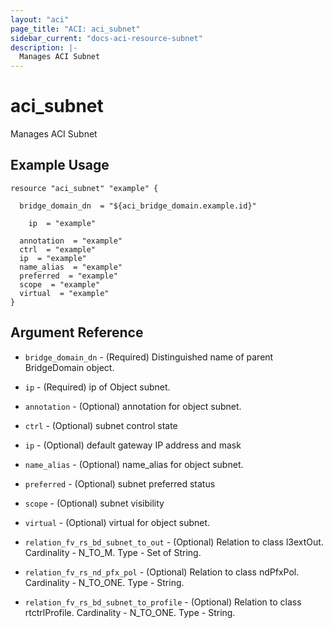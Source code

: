 ```yaml
---
layout: "aci"
page_title: "ACI: aci_subnet"
sidebar_current: "docs-aci-resource-subnet"
description: |-
  Manages ACI Subnet
---
```


# aci_subnet #
Manages ACI Subnet

## Example Usage ##

```hcl
resource "aci_subnet" "example" {

  bridge_domain_dn  = "${aci_bridge_domain.example.id}"

    ip  = "example"

  annotation  = "example"
  ctrl  = "example"
  ip  = "example"
  name_alias  = "example"
  preferred  = "example"
  scope  = "example"
  virtual  = "example"
}
```
## Argument Reference ##
* `bridge_domain_dn` - (Required) Distinguished name of parent BridgeDomain object.
* `ip` - (Required) ip of Object subnet.
* `annotation` - (Optional) annotation for object subnet.
* `ctrl` - (Optional) subnet control state
* `ip` - (Optional) default gateway IP address and mask
* `name_alias` - (Optional) name_alias for object subnet.
* `preferred` - (Optional) subnet preferred status
* `scope` - (Optional) subnet visibility
* `virtual` - (Optional) virtual for object subnet.

* `relation_fv_rs_bd_subnet_to_out` - (Optional) Relation to class l3extOut. Cardinality - N_TO_M. Type - Set of String.
                
* `relation_fv_rs_nd_pfx_pol` - (Optional) Relation to class ndPfxPol. Cardinality - N_TO_ONE. Type - String.
                
* `relation_fv_rs_bd_subnet_to_profile` - (Optional) Relation to class rtctrlProfile. Cardinality - N_TO_ONE. Type - String.
                


